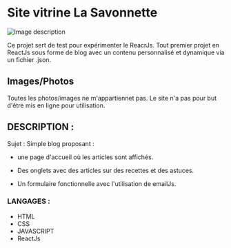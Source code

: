 # Site vitrine La Savonnette


![Image description](../app/public/images/Capture.PNG)


Ce projet sert de test pour expérimenter le ReacrJs.
Tout premier projet en ReactJs sous forme de blog avec un contenu personnalisé et dynamique via un fichier .json.

## Images/Photos

Toutes les photos/images ne m'appartiennet pas. Le site n'a pas pour but d'être mis en ligne pour utilisation.

## DESCRIPTION : 
 

Sujet : Simple blog proposant :

* une page d'accueil où les articles sont affichés.

* Des onglets avec des articles sur des recettes et des astuces.

* Un formulaire fonctionnelle avec l'utilisation de emailJs.

### LANGAGES : 

* HTML 
* CSS 
* JAVASCRIPT 
* ReactJs



